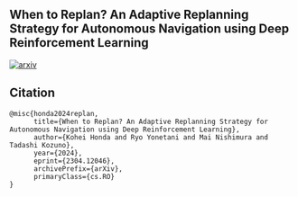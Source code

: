 ## When to Replan? An Adaptive Replanning Strategy for Autonomous Navigation using Deep Reinforcement Learning
[![arxiv](https://img.shields.io/badge/2024-ICRA-red.svg)](https://2024.ieee-icra.org/)

## Citation
```
@misc{honda2024replan,
      title={When to Replan? An Adaptive Replanning Strategy for Autonomous Navigation using Deep Reinforcement Learning},
      author={Kohei Honda and Ryo Yonetani and Mai Nishimura and Tadashi Kozuno},
      year={2024},
      eprint={2304.12046},
      archivePrefix={arXiv},
      primaryClass={cs.RO}
}
```
